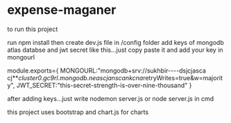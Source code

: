 # expense-maganer

to run this project

run npm install
then
create dev.js file in /config folder
add keys of mongodb atlas databse and jwt secret like this...just copy paste it and add your key in mongourl

module.exports={
	MONGOURL:"mongodb+srv://sukhbir----dsjcjasca cj***cluster0.gc9rl.mongodb.neascjanscankcna*retryWrites=true&w=majority",
	JWT_SECRET:"this-secret-strength-is-over-nine-thousand"
}

after adding keys...just write nodemon server.js or node server.js in cmd

this project uses bootstrap and chart.js for charts

